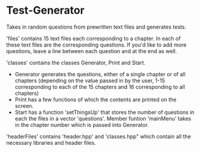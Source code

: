 # Test-Generator
Takes in random questions from prewritten text files and generates tests.

'files' contains 15 text files each corresponding to a chapter. In each of these text files are the corresponding questions. If you'd like to add more questions, leave a line between each question and at the end as well.

'classes' contains the classes Generator, Print and Start.
- Generator generates the questions, either of a single chapter or of all chapters (depending on the value passed in by the user, 1-15 corresponding to each of the 15 chapters and 16 corresponding to all chapters)
- Print has a few functions of which the contents are printed on the screen.
- Start has a function 'setThingsUp' that stores the number of questions in each the files in a vector 'questions'. Member funtion 'mainMenu' takes in the chapter number which is passed into Generator.

'headerFiles' contains 'header.hpp' and 'classes.hpp" which contain all the necessary libraries and header files.

